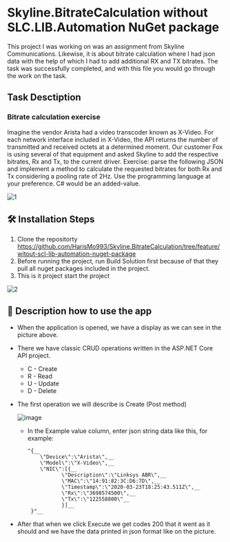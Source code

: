 # Skyline.BitrateCalculation without SLC.LIB.Automation NuGet package

This project I was working on was an assignment from Skyline Communications. Likewise, it is about bitrate calculation where I had json data with the help of which I had to add additional RX and TX bitrates. The task was successfully completed, and with this file you would go through the work on the task.


## Task Desctiption

### Bitrate calculation exercise

Imagine the vendor Arista had a video transcoder known as X-Video. For each network interface included in X-Video, the API returns the number of transmitted and received octets at a determined moment. Our customer 
Fox is using several of that equipment and asked Skyline to add the respective bitrates, Rx and Tx, to the current 
driver.
Exercise: parse the following JSON and implement a method to calculate the requested bitrates for both Rx and 
Tx considering a pooling rate of 2Hz.
Use the programming language at your preference. C# would be an added-value.

![1](https://user-images.githubusercontent.com/80532396/216826514-7ece68d0-7b8e-4849-b2f8-c3fce6a760b0.PNG)


## 🛠️ Installation Steps

1. Clone the repositorty
  https://github.com/HarisMo993/Skyline.BitrateCalculation/tree/feature/witout-scl-lib-automation-nuget-package
2. Before running the project, run Build Solution first because of that they pull all nuget packages included in the project.
3. This is it project start the project

![2](https://user-images.githubusercontent.com/80532396/216828386-f1537e03-7199-4c1f-b734-e31cac5a289c.PNG)


## 📖 Description how to use the app

* When the application is opened, we have a display as we can see in the picture above.

* There we have classic CRUD operations written in the ASP.NET Core API project.
  - C - Create
  - R - Read
  - U - Update
  - D - Delete

* The first operation we will describe is Create (Post method)

  ![image](https://user-images.githubusercontent.com/80532396/216829529-c8845453-b772-424d-a47b-e0fade7a1387.png)
  
  - In the Example value column, enter json string data like this, for example: 
  
        "{__
            \"Device\":\"Arista\",__
            \"Model\":\"X-Video\",__
            \"NIC\":[{__
                   \"Description\":\"Linksys ABR\",__
                   \"MAC\":\"14:91:82:3C:D6:7D\",__
                   \"Timestamp\":\"2020-03-23T18:25:43.511Z\",__
                   \"Rx\":\"3698574500\",__
                   \"Tx\":\"122558800\"__
                   }]__
         }"__
         
 - After that when we click Execute we get codes 200 that it went as it should and we have the data printed in json format like on the picture.
 
 
